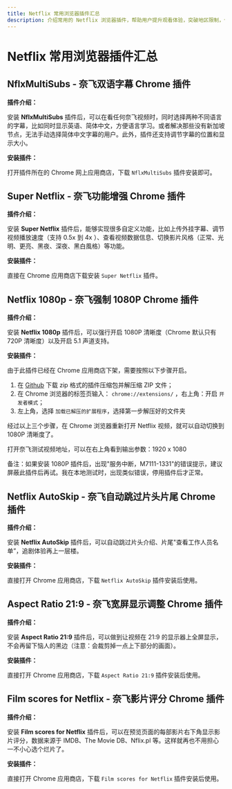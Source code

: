 ```yaml
---
title: Netflix 常用浏览器插件汇总
description: 介绍常用的 Netflix 浏览器插件，帮助用户提升观看体验，突破地区限制，优化流媒体播放，提升画质与加载速度，带来更顺畅流畅的观影体验。
---
```


# Netflix 常用浏览器插件汇总

## NflxMultiSubs - 奈飞双语字幕 Chrome 插件

**插件介绍：**

安装 **NflxMultiSubs** 插件后，可以在看任何奈飞视频时，同时选择两种不同语言的字幕，比如同时显示英语、简体中文，方便语言学习。或者解决那些没有新加坡节点，无法手动选择简体中文字幕的用户。此外，插件还支持调节字幕的位置和显示大小。

**安装插件：**

打开插件所在的 Chrome 网上应用商店，下载 `NflxMultiSubs` 插件安装即可。

## Super Netflix - 奈飞功能增强 Chrome 插件

**插件介绍：**

安装 **Super Netflix** 插件后，能够实现很多自定义功能，比如上传外挂字幕、调节视频播放速度（支持 0.5x 到 4x ）、查看视频数据信息、切换影片风格（正常、光明、更亮、黑夜、深夜、黑白風格）等功能。

**安装插件：**

直接在 Chrome 应用商店下载安装 `Super Netflix` 插件。

## Netflix 1080p - 奈飞强制 1080P Chrome 插件

**插件介绍：**

安装 **Netflix 1080p** 插件后，可以强行开启 1080P 清晰度（Chrome 默认只有 720P 清晰度）以及开启 5.1 声道支持。

**安装插件：**

由于此插件已经在 Chrome 应用商店下架，需要按照以下步骤开启。

1.  在 [Github](https://github.com/truedread/netflix-1080p) 下载 zip 格式的插件压缩包并解压缩 ZIP 文件；
2.  在 Chrome 浏览器的标签页输入： `chrome://extensions/` ，右上角：开启 `开发者模式`；
3.  左上角，选择 `加载已解压的扩展程序`，选择第一步解压好的文件夹

经过以上三个步骤，在 Chrome 浏览器重新打开 Netflix 视频，就可以自动切换到 1080P 清晰度了。

打开奈飞测试视频地址，可以在右上角看到输出参数：1920 x 1080

备注：如果安装 1080P 插件后，出现"服务中断，M7111-1331"的错误提示，建议屏蔽此插件后再试。我在本地测试时，出现类似错误，停用插件后才正常。

## Netflix AutoSkip - 奈飞自动跳过片头片尾 Chrome 插件

**插件介绍：**

安装 **Netflix AutoSkip** 插件后，可以自动跳过片头介绍、片尾"查看工作人员名单”，追剧体验再上一层楼。

**安装插件：**

直接打开 Chrome 应用商店，下载 `Netflix AutoSkip` 插件安装后使用。

## Aspect Ratio 21:9 - 奈飞宽屏显示调整 Chrome 插件

**插件介绍：**

安装 **Aspect Ratio 21:9** 插件后，可以做到让视频在 21:9 的显示器上全屏显示，不会再留下恼人的黑边（注意：会裁剪掉一点上下部分的画面）。

**安装插件：**

直接打开 Chrome 应用商店，下载 `Aspect Ratio 21:9` 插件安装后使用。

## Film scores for Netflix - 奈飞影片评分 Chrome 插件

**插件介绍：**

安装 **Film scores for Netflix** 插件后，可以在预览页面的每部影片右下角显示影片评分，数据来源于 IMDB、The Movie DB、Nflix.pl 等。这样就再也不用担心一不小心选个烂片了。

**安装插件：**

直接打开 Chrome 应用商店，下载 `Film scores for Netflix` 插件安装后使用。
